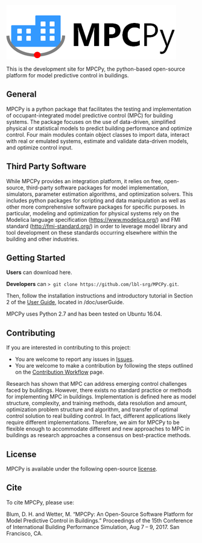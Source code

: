 ![](doc/userGuide/source/images/logo.png)

This is the development site for MPCPy, the python-based open-source platform for model predictive control in buildings.

## General
MPCPy is a python package that facilitates the testing and implementation of occupant-integrated model predictive control (MPC) for building systems.  The package focuses on the use of data-driven, simplified physical or statistical models to predict building performance and optimize control.  Four main modules contain object classes to import data, interact with real or emulated systems, estimate and validate data-driven models, and optimize control input.

## Third Party Software
While MPCPy provides an integration platform, it relies on free, open-source, third-party software packages for model implementation, simulators, parameter estimation algorithms, and optimization solvers.  This includes python packages for scripting and data manipulation as well as other more comprehensive software packages for specific purposes.  In particular, modeling and optimization for physical systems rely on the Modelica language specification (https://www.modelica.org/) and FMI standard (http://fmi-standard.org/) in order to leverage model library and tool development on these standards occurring elsewhere within the building and other industries.

## Getting Started
**Users** can download here.

**Developers** can ``> git clone https://github.com/lbl-srg/MPCPy.git``.

Then, follow the installation instructions and introductory tutorial in Section 2 of the [User Guide](https://github.com/lbl-srg/MPCPy/tree/master/doc/userGuide), located in /doc/userGuide.

MPCPy uses Python 2.7 and has been tested on Ubuntu 16.04.

## Contributing
If you are interested in contributing to this project:

- You are welcome to report any issues in [Issues](https://github.com/lbl-srg/MPCPy/issues).
- You are welcome to make a contribution by following the steps outlined on the [Contribution Workflow](https://github.com/lbl-srg/MPCPy/wiki/Contribution-Workflow) page.

Research has shown that MPC can address emerging control challenges faced by buildings.  However, there exists no standard practice or methods for implementing MPC in buildings.  Implementation is defined here as model structure, complexity, and training methods, data resolution and amount, optimization problem structure and algorithm, and transfer of optimal control solution to real building control.  In fact, different applications likely require different implementations.  Therefore, we aim for MPCPy to be flexible enough to accommodate different and new approaches to MPC in buildings as research approaches a consensus on best-practice methods.

## License
MPCPy is available under the following open-source [license](https://github.com/lbl-srg/MPCPy/blob/master/license.txt).

## Cite
To cite MPCPy, please use:

Blum, D. H. and Wetter, M. “MPCPy: An Open-Source Software Platform for Model Predictive Control in Buildings.” Proceedings of the 15th Conference of International Building Performance Simulation, Aug 7 – 9, 2017. San Francisco, CA.
